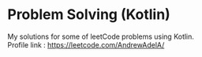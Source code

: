 # Problem Solving (Kotlin)
My solutions for some of leetCode problems using Kotlin. <br>
Profile link : https://leetcode.com/AndrewAdelA/

